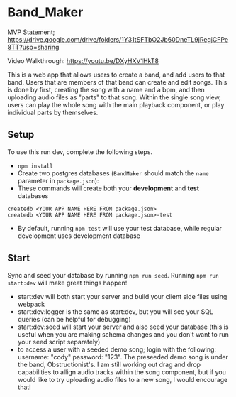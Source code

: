 # Band_Maker

MVP Statement; https://drive.google.com/drive/folders/1Y31tSFTbO2Jb60DneTL9jRegjCFPe8TT?usp=sharing

Video Walkthrough: https://youtu.be/DXyHXV1HkT8

This is a web app that allows users to create a band, and add users to that band. Users that are members of that band can create and edit songs. This is done by first, creating the song with a name and a bpm, and then uploading audio files as "parts" to that song. Within the single song view, users can play the whole song with the main playback component, or play individual parts by themselves. 
## Setup

To use this run dev, complete the following steps.

- `npm install`
- Create two postgres databases (`BandMaker` should match the `name` parameter in `package.json`):
- These commands will create both your **development** and **test** databases

```
createdb <YOUR APP NAME HERE FROM package.json>
createdb <YOUR APP NAME HERE FROM package.json>-test
```

- By default, running `npm test` will use your test database, while
  regular development uses development database

## Start

Sync and seed your database by running `npm run seed`. Running `npm run start:dev` will make great things happen!

- start:dev will both start your server and build your client side files using webpack
- start:dev:logger is the same as start:dev, but you will see your SQL queries (can be helpful for debugging)
- start:dev:seed will start your server and also seed your database (this is useful when you are making schema changes and you don't want to run your seed script separately)
- to access a user with a seeded demo song; login with the following: username: "cody" password: "123". The preseeded demo song is under the band, Obstructionist's.
I am still working out drag and drop capabilities to allign audio tracks within the song component, but if you would like to try uploading audio files to a new song, I would encourage that!